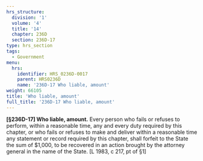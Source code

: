 ```yaml
---
hrs_structure:
  division: '1'
  volume: '4'
  title: '14'
  chapter: 236D
  section: 236D-17
type: hrs_section
tags:
  - Government
menu:
  hrs:
    identifier: HRS_0236D-0017
    parent: HRS0236D
    name: '236D-17 Who liable, amount'
weight: 66105
title: 'Who liable, amount'
full_title: '236D-17 Who liable, amount'
---
```

**[§236D-17] Who liable, amount.** Every person who fails or refuses to perform, within a reasonable time, any and every duty required by this chapter, or who fails or refuses to make and deliver within a reasonable time any statement or record required by this chapter, shall forfeit to the State the sum of $1,000, to be recovered in an action brought by the attorney general in the name of the State. [L 1983, c 217, pt of §1]